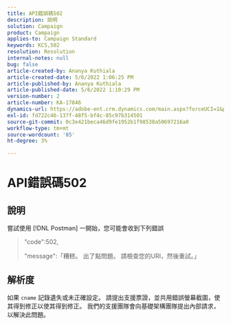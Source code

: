 ```yaml
---
title: API錯誤碼502
description: 說明
solution: Campaign
product: Campaign
applies-to: Campaign Standard
keywords: KCS,502
resolution: Resolution
internal-notes: null
bug: false
article-created-by: Ananya Kuthiala
article-created-date: 5/6/2022 1:06:25 PM
article-published-by: Ananya Kuthiala
article-published-date: 5/6/2022 1:10:29 PM
version-number: 2
article-number: KA-17846
dynamics-url: https://adobe-ent.crm.dynamics.com/main.aspx?forceUCI=1&pagetype=entityrecord&etn=knowledgearticle&id=2a32a951-3dcd-ec11-a7b5-0022480b639b
exl-id: fd722c46-137f-48f5-bf4c-85c97b314501
source-git-commit: 0c3e421beca46d9fe1952b1f98538a50697216a0
workflow-type: tm+mt
source-wordcount: '85'
ht-degree: 3%

---
```


# API錯誤碼502

## 說明


嘗試使用 [!DNL Postman] 一開始，您可能會收到下列錯誤




> &quot;code&quot;:502,
> 
> &quot;message&quot;:「糟糕。 出了點問題。 請檢查您的URI，然後重試。」





## 解析度


如果 `cname` 記錄遺失或未正確設定。 請提出支援票證，並共用錯誤螢幕截圖，使其得到修正以使其得到修正。 我們的支援團隊會向基礎架構團隊提出內部請求，以解決此問題。
